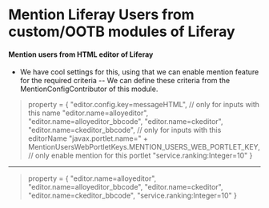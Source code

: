 # Mention Liferay Users from custom/OOTB modules of Liferay
#### Mention users from HTML editor of Liferay
- We have cool settings for this, using that we can enable mention feature for the required criteria
-- We can define these criteria from the MentionConfigContributor of this module.
>property = {
			"editor.config.key=messageHTML", // only for inputs with this name
			"editor.name=alloyeditor", "editor.name=alloyeditor_bbcode",
			"editor.name=ckeditor", "editor.name=ckeditor_bbcode", // only for inputs with this editorName
			"javax.portlet.name=" + MentionUsersWebPortletKeys.MENTION_USERS_WEB_PORTLET_KEY, // only enable mention for this portlet
			"service.ranking:Integer=10"
		}
---
>property = {
			"editor.name=alloyeditor", "editor.name=alloyeditor_bbcode",
			"editor.name=ckeditor", "editor.name=ckeditor_bbcode",
			"service.ranking:Integer=10"
		}
